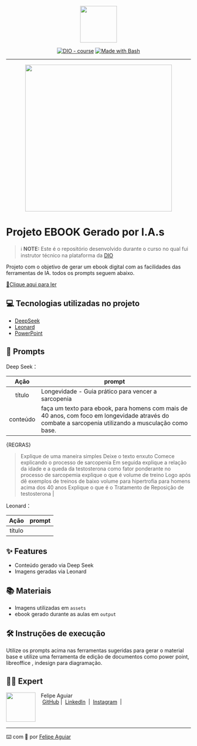 <p align="center">
    <img width="100" src=".github/assets/banner.png">
</p>


<p align="center">
<a href="https://dio.me/"><img src="https://img.shields.io/badge/DIO-Course-28DA77?logo=youtube" alt="DIO - course"></a>
<a href="https://www.gnu.org/software/bash/" title="Go to Bash homepage"><img src="https://img.shields.io/badge/Prompt-Project-blue?logo=gnu-bash&amp;logoColor=white" alt="Made with Bash"></a></p>

-------


<p align="center">
<img 
    src="./assets/cover.png"
    width="400"  
/>
</p>

# Projeto EBOOK Gerado por I.A.s


 > ℹ️ **NOTE:** Este é o repositório desenvolvido durante o curso no qual fui instrutor técnico na plataforma da [DIO](https://dio.me)

Projeto com o objetivo de gerar um ebook digital com as facilidades das ferramentas de IA. todos os prompts
seguem abaixo.

<a href="https://github.com/felipeAguiarCode/prompts-recipe-to-create-a-ebook/blob/main/output/ebook%20-%20css%20jedi%20output.pdf" title="View PDF now"> 📕Clique aqui para ler</a>

## 💻 Tecnologias utilizadas no projeto

- [DeepSeek](https://chat.deepseek.com/) 
- [Leonard](https://www.leonard.ai)
- [PowerPoint](https://www.microsoft.com/en/microsoft-365/powerpoint)

## 🧠 Prompts


Deep Seek：

|   Ação   | prompt                                                                                                                                                                                                                                                                         |
| :------: | ------------------------------------------------------------------------------------------------------------------------------------------------------------------------------------------------------------------------------------------------------------------------------ |
|  título  |  Longevidade - Guia prático para vencer a sarcopenia                                                       |
| conteúdo | faça um texto para ebook, para homens com mais de 40 anos, com foco em longevidade através do combate a sarcopenia utilizando a musculação como base. 

{REGRAS}
>Explique de uma maneira simples
>Deixe o texto enxuto
> Comece explicando o processo de sarcopenia
> Em seguida explique a relação da idade e a queda da testosterona como fator ponderante no processo de sarcopemia
>explique o que é volume de treino
> Logo após dê exemplos de treinos de baixo volume para hipertrofia para homens acima dos 40 anos
> Explique o que é o Tratamento de Reposição de testosterona |


Leonard：

|  Ação  | prompt                                                                                 |
| :----: | -------------------------------------------------------------------------------------- |
| título |  |crie uma imagem com o tema "Musculando a Longevidade: Guia Prático para Vencer a Sarcopenia", coloque um idoso feliz, magro e com musculatura mediana.

## ✨ Features

- Conteúdo gerado via Deep Seek
- Imagens geradas via Leonard

## 📚 Materiais

- Imagens utilizadas em `assets`
- ebook gerado durante as aulas em `output`

## 🛠️ Instruções de execução

Utilize os prompts acima nas ferramentas sugeridas para gerar o material base e utilize uma ferramenta de edição de documentos como power point, libreoffice , indesign para diagramação.

## 👨‍💻 Expert

<p>
    <img 
      align=left 
      margin=10 
      width=80 
      src="https://avatars.githubusercontent.com/u/37452836?v=4"
    />
    <p>&nbsp&nbsp&nbspFelipe Aguiar<br>
    &nbsp&nbsp&nbsp
    <a href="https://github.com/felipeAguiarCode">
    GitHub</a>&nbsp;|&nbsp;
    <a href="www.linkedin.com/in/
felipe-exe">LinkedIn</a>
&nbsp;|&nbsp;
    <a href="https://www.instagram.com/felipeaguiar.exe/">
    Instagram</a>
&nbsp;|&nbsp;</p>
</p>
<br/><br/>
<p>

---

⌨️ com 💜 por [Felipe Aguiar](https://github.com/felipeAguiarCode)
